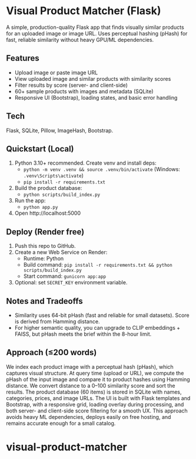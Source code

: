 # Visual Product Matcher (Flask)

A simple, production-quality Flask app that finds visually similar products for an uploaded image or image URL. Uses perceptual hashing (pHash) for fast, reliable similarity without heavy GPU/ML dependencies.

## Features
- Upload image or paste image URL
- View uploaded image and similar products with similarity scores
- Filter results by score (server- and client-side)
- 60+ sample products with images and metadata (SQLite)
- Responsive UI (Bootstrap), loading states, and basic error handling

## Tech
Flask, SQLite, Pillow, ImageHash, Bootstrap.

## Quickstart (Local)
1. Python 3.10+ recommended. Create venv and install deps:
   - `python -m venv .venv && source .venv/bin/activate` (Windows: `.venv\Scripts\activate`)
   - `pip install -r requirements.txt`
2. Build the product database:
   - `python scripts/build_index.py`
3. Run the app:
   - `python app.py`
4. Open http://localhost:5000

## Deploy (Render free)
1. Push this repo to GitHub.
2. Create a new Web Service on Render:
   - Runtime: Python
   - Build command: `pip install -r requirements.txt && python scripts/build_index.py`
   - Start command: `gunicorn app:app`
3. Optional: set `SECRET_KEY` environment variable.

## Notes and Tradeoffs
- Similarity uses 64-bit pHash (fast and reliable for small datasets). Score is derived from Hamming distance.
- For higher semantic quality, you can upgrade to CLIP embeddings + FAISS, but pHash meets the brief within the 8-hour limit.

## Approach (≤200 words)
We index each product image with a perceptual hash (pHash), which captures visual structure. At query time (upload or URL), we compute the pHash of the input image and compare it to product hashes using Hamming distance. We convert distance to a 0–100 similarity score and sort the results. The product database (60 items) is stored in SQLite with names, categories, prices, and image URLs. The UI is built with Flask templates and Bootstrap, with a responsive grid, loading overlay during processing, and both server- and client-side score filtering for a smooth UX. This approach avoids heavy ML dependencies, deploys easily on free hosting, and remains accurate enough for a small catalog.
# visual-product-matcher
